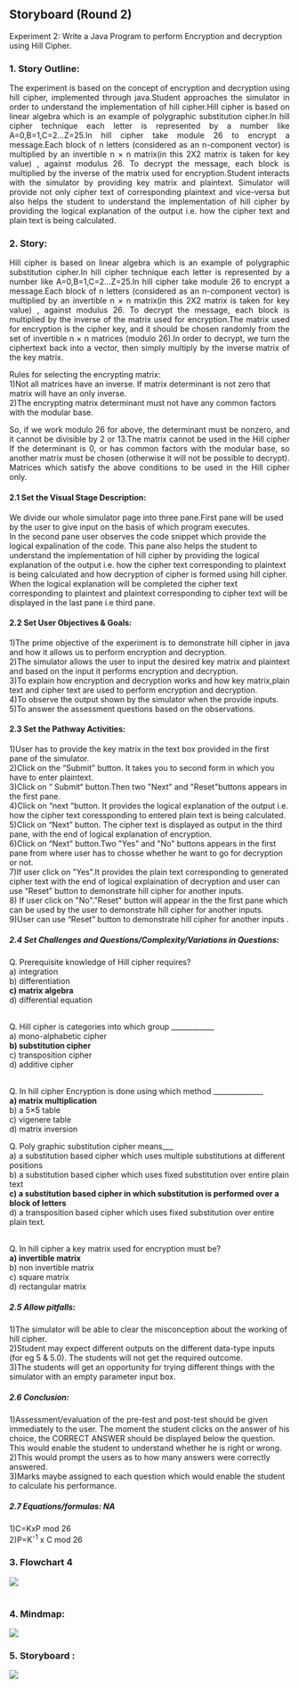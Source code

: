 ## Storyboard (Round 2)

Experiment 2: Write a Java Program to perform Encryption and decryption using Hill Cipher.

### 1. Story Outline:
<div align="justify">
The experiment is based on the concept of encryption and decryption using hill cipher, implemented through java.Student approaches the simulator in order to understand the implementation of hill cipher.Hill cipher is based on linear algebra which is an example of polygraphic substitution cipher.In hill cipher technique each letter is represented by a number like A=0,B=1,C=2...Z=25.In hill cipher take module 26 to encrypt a message.Each block of n letters (considered as an n-component vector) is multiplied by an invertible n × n matrix(in this 2X2 matrix is taken for key value) , against modulus 26. To decrypt the message, each block is multiplied by the inverse of the matrix used for encryption.Student interacts with the simulator by providing key matrix and plaintext. Simulator will provide not only cipher text of corresponding plaintext and vice-versa but also helps the student to understand the implementation of hill cipher by providing the logical explanation of the output i.e. how the cipher text and plain text is being calculated.</div>

### 2. Story:
<div align="justify">
Hill cipher is based on linear algebra which is an example of polygraphic substitution cipher.In hill cipher technique each letter is represented by a number like A=0,B=1,C=2...Z=25.In hill cipher take module 26 to encrypt a message.Each block of n letters (considered as an n-component vector) is multiplied by an invertible n × n matrix(in this 2X2 matrix is taken for key value) , against modulus 26. To decrypt the message, each block is multiplied by the inverse of the matrix used for encryption.The matrix used for encryption is the cipher key, and it should be chosen randomly from the set of invertible n × n matrices (modulo 26).In order to decrypt, we turn the ciphertext back into a vector, then simply multiply by the inverse matrix of the key matrix.</div>

Rules for selecting the encrypting matrix:<br>
1)Not all matrices have an inverse. If matrix determinant is not zero that matrix will have an only inverse.<br>
2)The encrypting matrix determinant must not have any common factors with the modular base.
<div align="justify">
So, if we work modulo 26 for above, the determinant must be nonzero, and it cannot be divisible by 2 or 13.The matrix cannot be used in the Hill cipher If the determinant is 0, or has common factors with the modular base, so another matrix must be chosen (otherwise it will not be possible to decrypt). Matrices which satisfy the above conditions to be used in the Hill cipher only.</div>



#### 2.1 Set the Visual Stage Description:
<div align="justfy">
We divide our whole simulator page into three pane.First pane will be used by the user to give input on the basis of which program executes.<br>
In the second pane user observes the code snippet which provide the logical expalination of the code. This pane also helps the student to understand the implementation of hill cipher by providing the logical explanation of the output i.e. how the cipher text corresponding to plaintext is being calculated and how decryption of cipher is formed using hill cipher.<br>
When the logical explanation will be completed the cipher text corresponding to plaintext and plaintext corresponding to cipher text will be displayed in the last pane i.e third pane.<br></div>

#### 2.2 Set User Objectives & Goals:
<div align="justify">
1)The prime objective of the experiment is to demonstrate hill cipher in java and how it allows us to perform encryption and decryption.<br>
2)The simulator allows the user to input the desired key matrix and plaintext and based on the input it performs encryption and decryption.<br>
3)To explain how encryption and decryption works and how key matrix,plain text and cipher text are used to perform encryption and decryption.<br>
4)To observe the output shown by the simulator when the provide inputs.<br>
5)To answer the assessment questions based on the observations.<br></div>

#### 2.3 Set the Pathway Activities:
1)User has to provide the key matrix in the text box provided in the first pane of the simulator.<br>
2)Click on the “Submit” button. It takes you to second form in which you have to enter plaintext. <br>
3)Click on “ Submit“ button.Then two "Next" and "Reset"buttons appears in the first pane.<br>
4)Click on “next “button. It provides the logical explanation of the output i.e. how the cipher text coressponding to entered plain text is being calculated.<br>
5)Click on “Next” button. The cipher text is displayed as output in the third pane, with the end of logical explanation of encryption.  <br>
6)Click on “Next” button.Two "Yes" and "No" buttons appears in the first pane from where user has to chosse whether he want to go for decryption or not.<br>
7)If user click on "Yes".It provides the plain text corresponding to generated cipher text with the end of logical explaination of decryption and user can use “Reset” button to demonstrate hill cipher for another inputs.<br>
8) If user click on "No"."Reset" button will appear in the the first pane which can be used by the user to demonstrate hill cipher for another inputs.<br>
9)User can use “Reset” button to demonstrate hill cipher for another inputs .<br>

##### 2.4 Set Challenges and Questions/Complexity/Variations in Questions:
Q. Prerequisite knowledge of Hill cipher requires?<br>
a) integration<br>
b) differentiation<br>
<b>c) matrix algebra</b><br>
d) differential equation<br><br>

Q. Hill cipher is categories into which group ____________<br>
a) mono-alphabetic cipher<br>
<b>b) substitution cipher</b><br>
c) transposition cipher<br>
d) additive cipher<br><br>

Q. In hill cipher Encryption is done using which method ______________<br>
<b>a) matrix multiplication</b><br>
b) a 5×5 table<br>
c) vigenere table<br>
d) matrix inversion<br>

Q. Poly graphic substitution cipher means___<br>
a) a substitution based cipher which uses multiple substitutions at different positions<br>
b) a substitution based cipher which uses fixed substitution over entire plain text<br>
<b>c) a substitution based cipher in which substitution is performed over a block of letters</b><br>
d) a transposition based cipher which uses fixed substitution over entire plain text.<br><br>

Q. In hill cipher a key matrix used for encryption must be?<br>
<b>a) invertible matrix</b><br>
b) non invertible matrix<br>
c) square matrix<br>
d) rectangular matrix<br>

##### 2.5 Allow pitfalls:
1)The simulator will be able to clear the misconception about the working of hill cipher.<br>
2)Student may expect different outputs on the different data-type inputs (for eg 5 & 5.0). The students will not get the required outcome.<br>
3)The students will get an opportunity for trying different things with the simulator with an empty parameter input box.<br>

##### 2.6 Conclusion:
1)Assessment/evaluation of the pre-test and post-test should be given immediately to the user. The moment the student clicks on the answer of his choice, the CORRECT ANSWER should be displayed below the question. This would enable the student to understand whether he is right or wrong.<br>
2)This would prompt the users as to how many answers were correctly answered.<br>
3)Marks maybe assigned to each question which would enable the student to calculate his performance.<br>

##### 2.7 Equations/formulas: NA
1)C=KxP mod 26<br>
2)P=K<sup>-1</sup> x C mod 26


### 3. Flowchart 4
<img src="flowchart/Slide1.PNG"/><br><br>


### 4. Mindmap:
<img src="mindmap/mindmap.jpeg"><br>

### 5. Storyboard :
<img src="storyboard/storyboard.gif">

